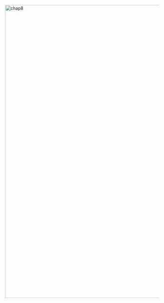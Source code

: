 <img width="959" alt="chap8" src="https://github.com/mutaharhussain1313/Js-assigment02/assets/160959540/8acbbcfb-13ca-4932-a23f-0f669662a02f">

